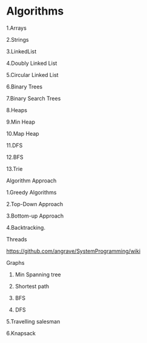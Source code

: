# Algorithms


1.Arrays

2.Strings

3.LinkedList

4.Doubly Linked List

5.Circular Linked List

6.Binary Trees

7.Binary Search Trees

8.Heaps

9.Min Heap

10.Map Heap

11.DFS

12.BFS

13.Trie

Algorithm Approach

1.Greedy Algorithms

2.Top-Down Approach

3.Bottom-up Approach

4.Backtracking.


Threads

https://github.com/angrave/SystemProgramming/wiki


Graphs

1. Min Spanning tree

2. Shortest path

3. BFS

4. DFS

5.Travelling salesman 

6.Knapsack

